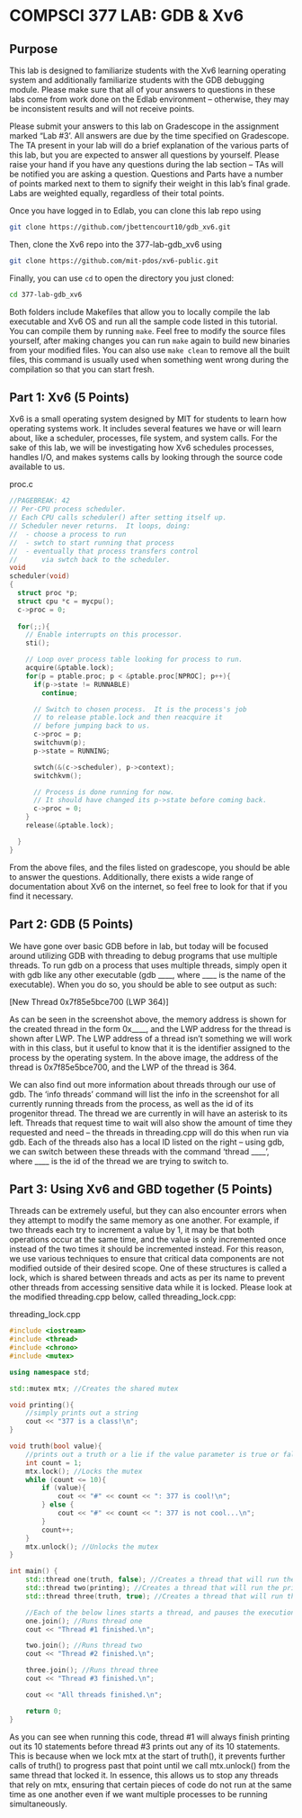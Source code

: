 # COMPSCI 377 LAB: GDB & Xv6

## Purpose

This lab is designed to familiarize students with the Xv6 learning operating system and additionally familiarize students with the GDB debugging module. Please make sure that all of your answers to questions in these labs come from work done on the Edlab environment – otherwise, they may be inconsistent results and will not receive points.

Please submit your answers to this lab on Gradescope in the assignment marked “Lab #3’. All answers are due by the time specified on Gradescope. The TA present in your lab will do a brief explanation of the various parts of this lab, but you are expected to answer all questions by yourself. Please raise your hand if you have any questions during the lab section – TAs will be notified you are asking a question. Questions and Parts have a number of points marked next to them to signify their weight in this lab’s final grade. Labs are weighted equally, regardless of their total points.

Once you have logged in to Edlab, you can clone this lab repo using

```bash
git clone https://github.com/jbettencourt10/gdb_xv6.git
```

Then, clone the Xv6 repo into the 377-lab-gdb_xv6 using 

```bash
git clone https://github.com/mit-pdos/xv6-public.git
```

Finally, you can use `cd` to open the directory you just cloned:

```bash
cd 377-lab-gdb_xv6
```

Both folders include Makefiles that allow you to locally compile the lab executable and Xv6 OS and run all the sample code listed in this tutorial. You can compile them by running `make`. Feel free to modify the source files yourself, after making changes you can run `make` again to build new binaries from your modified files. You can also use `make clean` to remove all the built files, this command is usually used when something went wrong during the compilation so that you can start fresh.

## Part 1: Xv6 (5 Points)

Xv6 is a small operating system designed by MIT for students to learn how operating systems work. It includes several features we have or will learn about, like a scheduler, processes, file system, and system calls. For the sake of this lab, we will be investigating how Xv6 schedules processes, handles I/O, and makes systems calls by looking through the source code available to us. 

proc.c
```c++
//PAGEBREAK: 42
// Per-CPU process scheduler.
// Each CPU calls scheduler() after setting itself up.
// Scheduler never returns.  It loops, doing:
//  - choose a process to run
//  - swtch to start running that process
//  - eventually that process transfers control
//      via swtch back to the scheduler.
void
scheduler(void)
{
  struct proc *p;
  struct cpu *c = mycpu();
  c->proc = 0;
  
  for(;;){
    // Enable interrupts on this processor.
    sti();

    // Loop over process table looking for process to run.
    acquire(&ptable.lock);
    for(p = ptable.proc; p < &ptable.proc[NPROC]; p++){
      if(p->state != RUNNABLE)
        continue;

      // Switch to chosen process.  It is the process's job
      // to release ptable.lock and then reacquire it
      // before jumping back to us.
      c->proc = p;
      switchuvm(p);
      p->state = RUNNING;

      swtch(&(c->scheduler), p->context);
      switchkvm();

      // Process is done running for now.
      // It should have changed its p->state before coming back.
      c->proc = 0;
    }
    release(&ptable.lock);

  }
}

```

From the above files, and the files listed on gradescope, you should be able to answer the questions. Additionally, there exists a wide range of documentation about Xv6 on the internet, so feel free to look for that if you find it necessary.

## Part 2: GDB (5 Points)

We have gone over basic GDB before in lab, but today will be focused around utilizing GDB with threading to debug programs that use multiple threads. To run gdb on a process that uses multiple threads, simply open it with gdb like any other executable (gdb \_\_\_\_, where \_\_\_\_ is the name of the executable). When you do so, you should be able to see output as such:
 
 \[New Thread 0x7f85e5bce700 (LWP 364)]

As can be seen in the screenshot above, the memory address is shown for the created thread in the form 0x\_\_\_\_, and the LWP address for the thread is shown after LWP. The LWP address of a thread isn’t something we will work with in this class, but it useful to know that it is the identifier assigned to the process by the operating system. In the above image, the address of the thread is 0x7f85e5bce700, and the LWP of the thread is 364.

We can also find out more information about threads through our use of gdb. The ‘info threads’ command will list the info in the screenshot for all currently running threads from the process, as well as the id of its progenitor thread. The thread we are currently in will have an asterisk to its left. Threads that request time to wait will also show the amount of time they requested and need – the threads in threading.cpp will do this when run via gdb. Each of the threads also has a local ID listed on the right – using gdb, we can switch between these threads with the command ‘thread \_\_\_\_’, where \_\_\_\_ is the id of the thread we are trying to switch to.

## Part 3: Using Xv6 and GBD together (5 Points)

Threads can be extremely useful, but they can also encounter errors when they attempt to modify the same memory as one another. For example, if two threads each try to increment a value by 1, it may be that both operations occur at the same time, and the value is only incremented once instead of the two times it should be incremented instead. For this reason, we use various techniques to ensure that critical data components are not modified outside of their desired scope. One of these structures is called a lock, which is shared between threads and acts as per its name to prevent other threads from accessing sensitive data while it is locked. Please look at the modified threading.cpp below, called threading_lock.cpp:

threading_lock.cpp
```c++
#include <iostream>
#include <thread> 
#include <chrono>
#include <mutex>

using namespace std;

std::mutex mtx; //Creates the shared mutex

void printing(){
	//simply prints out a string
	cout << "377 is a class!\n";
}

void truth(bool value){
	//prints out a truth or a lie if the value parameter is true or false, respectively
	int count = 1;
	mtx.lock(); //Locks the mutex
	while (count <= 10){
		if (value){
			cout << "#" << count << ": 377 is cool!\n";
		} else {
			cout << "#" << count << ": 377 is not cool...\n";
		}
		count++;
	}
	mtx.unlock(); //Unlocks the mutex
}

int main() {
	std::thread one(truth, false); //Creates a thread that will run the truth() method with the parameter of 'false'
	std::thread two(printing); //Creates a thread that will run the printing() method
	std::thread three(truth, true); //Creates a thread that will run the truth() method with the parameter of 'true'

	//Each of the below lines starts a thread, and pauses the execution of the main function until each of them is finished.
	one.join(); //Runs thread one
	cout << "Thread #1 finished.\n";

	two.join(); //Runs thread two
	cout << "Thread #2 finished.\n";

	three.join(); //Runs thread three
	cout << "Thread #3 finished.\n";

	cout << "All threads finished.\n";

	return 0;
}
```

As you can see when running this code, thread #1 will always finish printing out its 10 statements before thread #3 prints out any of its 10 statements. This is because when we lock mtx at the start of truth(), it prevents further calls of truth() to progress past that point until we call mtx.unlock() from the same thread that locked it. In essence, this allows us to stop any threads that rely on mtx, ensuring that certain pieces of code do not run at the same time as one another even if we want multiple processes to be running simultaneously.
